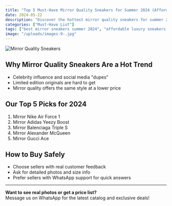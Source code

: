 ```yaml
---
title: "Top 5 Must-Have Mirror Quality Sneakers for Summer 2024 (Affordable & Stylish Picks)"
date: 2024-05-22
description: "Discover the hottest mirror quality sneakers for summer 2024. Affordable, stylish, and trusted by sneakerheads in the USA and Europe."
categories: ["Must-Have List"]
tags: ["best mirror sneakers summer 2024", "affordable luxury sneakers USA", "designer inspired sneakers review", "where to buy mirror sneakers online"]
image: "/uploads/images-9-.jpg"
---
```


![Mirror Quality Sneakers](/uploads/images-9-.jpg)

## Why Mirror Quality Sneakers Are a Hot Trend

- Celebrity influence and social media "dupes"
- Limited edition originals are hard to get
- Mirror quality offers the same style at a lower price

## Our Top 5 Picks for 2024

1. Mirror Nike Air Force 1
2. Mirror Adidas Yeezy Boost
3. Mirror Balenciaga Triple S
4. Mirror Alexander McQueen
5. Mirror Gucci Ace

## How to Buy Safely

- Choose sellers with real customer feedback
- Ask for detailed photos and size info
- Prefer sellers with WhatsApp support for quick answers

---

**Want to see real photos or get a price list?**  
Message us on WhatsApp for the latest catalog and exclusive deals! 